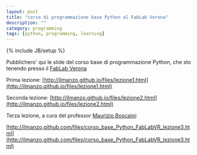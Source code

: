 ```yaml
---
layout: post
title: "corso di programmazione base Python al FabLab Verona"
description: ""
category: programming
tags: [python, programming, learning]
---
```

{% include JB/setup %}

Pubblichero' qui le slide del corso base di programmazione Python, che sto tenendo presso il [FabLab Verona](http://www.veronafablab.it)


Prima lezione:
[http://ilmanzo.github.io/files/lezione1.html](http://ilmanzo.github.io/files/lezione1.html)


Seconda lezione:
[http://ilmanzo.github.io/files/lezione2.html](http://ilmanzo.github.io/files/lezione2.html)

Terza lezione, a cura del professor [Maurizio Boscaini](http://www.aidosnet.it): 

[http://ilmanzo.github.com/files/corso_base_Python_FabLabVR_lezione3.html](http://ilmanzo.github.com/files/corso_base_Python_FabLabVR_lezione3.html)


